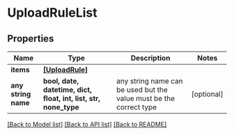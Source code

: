 # UploadRuleList


## Properties
Name | Type | Description | Notes
------------ | ------------- | ------------- | -------------
**items** | [**[UploadRule]**](UploadRule.md) |  | 
**any string name** | **bool, date, datetime, dict, float, int, list, str, none_type** | any string name can be used but the value must be the correct type | [optional]

[[Back to Model list]](../README.md#documentation-for-models) [[Back to API list]](../README.md#documentation-for-api-endpoints) [[Back to README]](../README.md)


